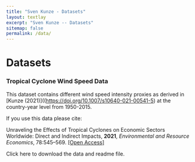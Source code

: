 ```yaml
---
title: "Sven Kunze - Datasets"
layout: textlay
excerpt: "Sven Kunze -- Datasets"
sitemap: false
permalink: /data/
---
```


# Datasets


### Tropical Cyclone Wind Speed Data

This dataset contains different wind speed intensity proxies as derived in [Kunze (2021)]((https://doi.org/10.1007/s10640-021-00541-5) at the country-year level from 1950-2015.

If you use this data please cite: 

Unraveling the Effects of Tropical Cyclones on Economic Sectors Worldwide: Direct and Indirect Impacts, **2021**, *Environmental and Resource Economics*, 78:545–569. [[Open Access]](https://doi.org/10.1007/s10640-021-00541-5)

Click here to download the data and readme file. 

